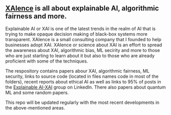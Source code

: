 ## [XAIence](https://www.xaience.eu/) is all about explainable AI, algorithmic fairness and more.
Explainable AI or XAI is one of the latest trends in the realm of AI that is trying to make opaque decision making of black-box systems more transparent. XAIence is a small consulting company that I founded to help businesses adopt XAI. XAIence or science about XAI is an effort to spread the awareness about XAI, algorithmic bias, ML secirity and more to those who are just starting to learn about it but also to those who are already proficient with some of the techniques.

The respository contains papers abour XAI, algorithmic fairness, ML security, links to source code (located in files names code in most of the folders), recent reports about ethical AI as well as links to 95% of posts in the [Explainable AI-XAI](https://www.linkedin.com/groups/8672810/) group on LinkedIn. There also papers about quantum ML and some random papers. 

This repo will be updated regularly with the most recent developments in the above-mentioned areas. 
 

